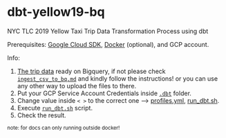 # dbt-yellow19-bq
NYC TLC 2019 Yellow Taxi Trip Data Transformation Process using dbt

Prerequisites: [Google Cloud SDK](https://cloud.google.com/sdk/docs/install), [Docker](https://docs.docker.com/engine/install/) (optional), and GCP account.

Info:
1. [The trip data](https://www.kaggle.com/datasets/microize/newyork-yellow-taxi-trip-data-2020-2019?resource=download) ready on Bigquery, if not please check [`ingest_csv_to_bq.md`](https://github.com/zeenfts/dbt-yellow19-bq/blob/main/ingest_csv_to_bq.md) and kindly follow the instructions! or you can use any other way to upload the files to there.
2. Put your GCP Service Account Credentials inside [`.dbt`](https://github.com/zeenfts/dbt-yellow19-bq/tree/main/.dbt) folder.
3. Change value inside `< >` to the correct one --> [profiles.yml](https://github.com/zeenfts/dbt-yellow19-bq/blob/main/.dbt/profiles.yml), [run_dbt.sh](https://github.com/zeenfts/dbt-yellow19-bq/blob/main/run_dbt.sh).
4. Execute [`run_dbt.sh`](https://github.com/zeenfts/dbt-yellow19-bq/blob/main/run_dbt.sh) script.
5. Check the result.

<sup>note: for docs can only running outside docker!</sup>